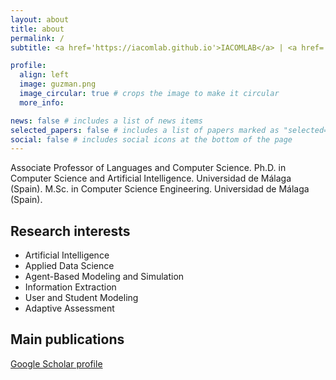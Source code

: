 ```yaml
---
layout: about
title: about
permalink: /
subtitle: <a href='https://iacomlab.github.io'>IACOMLAB</a> | <a href='http://www.informatica.uma.es/'>E.T.S. de Ingeniería Informática</a> | <a href='http://www.lcc.uma.es/'>Dpto. de Lenguajes y Ciencias de la Computación</a> | <a href='http://www.uma.es/'>Universidad de Málaga</a>

profile:
  align: left
  image: guzman.png
  image_circular: true # crops the image to make it circular
  more_info:

news: false # includes a list of news items
selected_papers: false # includes a list of papers marked as "selected={true}"
social: false # includes social icons at the bottom of the page
---
```


Associate Professor of Languages and Computer Science.
Ph.D. in Computer Science and Artificial Intelligence. Universidad de Málaga (Spain).
M.Sc. in Computer Science Engineering. Universidad de Málaga (Spain).

## Research interests
- Artificial Intelligence
- Applied Data Science
- Agent-Based Modeling and Simulation
- Information Extraction
- User and Student Modeling
- Adaptive Assessment

## Main publications
[Google Scholar profile](https://scholar.google.es/citations?user=gtfQux8AAAAJ)
